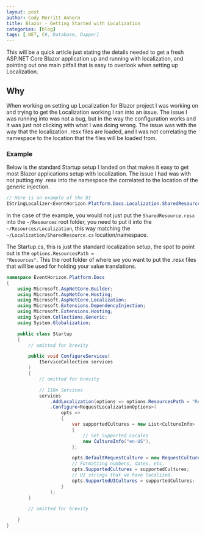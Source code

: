 ```yaml
---
layout: post
author: Cody Merritt Anhorn
title: Blazor - Getting Started with Localization
categories: [blog]
tags: [.NET, C#, Database, Dapper]
---
```


This will be a quick article just stating the details needed to get a fresh ASP.NET Core Blazor application up and running with localization, and pointing out one main pitfall that is easy to overlook when setting up Localization. 

## Why

When working on setting up Localization for Blazor project I was working on and trying to get the Localization working I ran into an issue. The issue I was running into was not a bug, but in the way the configuration works and it was just not clicking with what I was doing wrong. The issue was with the way that the localization .resx files are loaded, and I was not correlating the namespace to the location that the files will be loaded from.

### Example

Below is the standard Startup setup I landed on that makes it easy to get most Blazor applications setup with localization. The issue I had was with not putting my .resx into the namespace the correlated to the location of the generic injection.

~~~ csharp
// Here is an example of the DI
IStringLocalizer<EventHorizon.Platform.Docs.Localization.SharedResource> Localizer;
~~~

In the case of the example, you would not just put the <code>SharedResource.resx</code> into the <code>~/Resources</code> root folder, you need to put it into the <code>~/Resources/Localization</code>, this way matching the <code>~/Localization/SharedResource.cs</code> location/namespace.

The Startup.cs, this is just the standard localization setup, the spot to point out is the <code>options.ResourcesPath = "Resources"</code>. This the root folder of where we you want to put the .resx files that will be used for holding your value translations.
~~~ csharp
namespace EventHorizon.Platform.Docs
{
    using Microsoft.AspNetCore.Builder;
    using Microsoft.AspNetCore.Hosting;
    using Microsoft.AspNetCore.Localization;
    using Microsoft.Extensions.DependencyInjection;
    using Microsoft.Extensions.Hosting;
    using System.Collections.Generic;
    using System.Globalization;

    public class Startup
    {
        // omitted for brevity

        public void ConfigureServices(
            IServiceCollection services
        )
        {
            // omitted for brevity

            // I18n Services
            services
                .AddLocalization(options => options.ResourcesPath = "Resources")
                .Configure<RequestLocalizationOptions>(
                    opts =>
                    {
                        var supportedCultures = new List<CultureInfo>
                        {
                            // Set Supported Locales
                            new CultureInfo("en-US"),
                        };

                        opts.DefaultRequestCulture = new RequestCulture("en-US");
                        // Formatting numbers, dates, etc.
                        opts.SupportedCultures = supportedCultures;
                        // UI strings that we have localized.
                        opts.SupportedUICultures = supportedCultures;
                    }
                );
        }

        // omitted for brevity

    }
}
~~~
